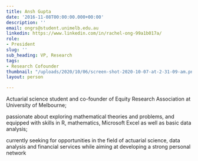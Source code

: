 ```yaml
---
title: Ansh Gupta
date: '2016-11-08T00:00:00.000+00:00'
description: ''
email: ongrs@student.unimelb.edu.au
linkedin: https://www.linkedin.com/in/rachel-ong-99a1b017a/
role:
- President
slug: ''
sub_heading: VP, Research
tags:
- Research Cofounder
thumbnail: "/uploads/2020/10/06/screen-shot-2020-10-07-at-2-31-09-am.png"
layout: person

---
```

Actuarial science student and co-founder of Equity Research Association at University of Melbourne;

passionate about exploring mathematical theories and problems, and equipped with skills in R, mathematics, Microsoft Excel as well as basic data analysis;

currently seeking for opportunities in the field of actuarial science, data analysis and financial services while aiming at developing a strong personal network